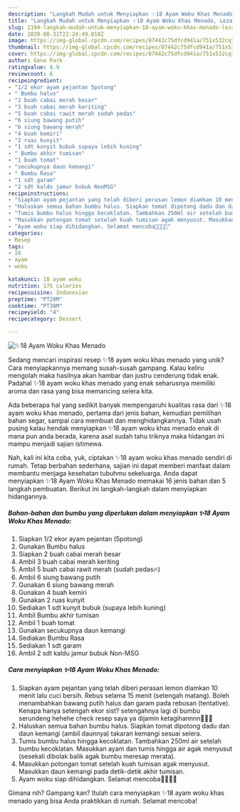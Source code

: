 ```yaml
---
description: "Langkah Mudah untuk Menyiapkan ✨18 Ayam Woku Khas Menado, Lezat"
title: "Langkah Mudah untuk Menyiapkan ✨18 Ayam Woku Khas Menado, Lezat"
slug: 2194-langkah-mudah-untuk-menyiapkan-18-ayam-woku-khas-menado-lezat
date: 2020-08-31T22:24:49.018Z
image: https://img-global.cpcdn.com/recipes/87442c75dfcd941a/751x532cq70/✨18-ayam-woku-khas-menado-foto-resep-utama.jpg
thumbnail: https://img-global.cpcdn.com/recipes/87442c75dfcd941a/751x532cq70/✨18-ayam-woku-khas-menado-foto-resep-utama.jpg
cover: https://img-global.cpcdn.com/recipes/87442c75dfcd941a/751x532cq70/✨18-ayam-woku-khas-menado-foto-resep-utama.jpg
author: Gene Park
ratingvalue: 4.9
reviewcount: 6
recipeingredient:
- "1/2 ekor ayam pejantan 5potong"
- " Bumbu halus"
- "2 buah cabai merah besar"
- "3 buah cabai merah keriting"
- "5 buah cabai rawit merah sudah pedas"
- "6 siung bawang putih"
- "6 siung bawang merah"
- "4 buah kemiri"
- "2 ruas kunyit"
- "1 sdt kunyit bubuk supaya lebih kuning"
- " Bumbu akhir tumisan"
- "1 buah tomat"
- "secukupnya daun kemangi"
- " Bumbu Rasa"
- "1 sdt garam"
- "2 sdt kaldu jamur bubuk NonMSG"
recipeinstructions:
- "Siapkan ayam pejantan yang telah diberi perasan lemon diamkan 10 menit lalu cuci bersih. Rebus selama 15 menit (setengah matang). Boleh menambahkan bawang putih halus dan garam pada rebusan (tentative). Kenapa hanya setengah ekor sist? setengahnya lagi di bumbu serundeng hehehe check resep saya ya dijamin ketagihannnn🥳🥳🥳"
- "Haluskan semua bahan bumbu halus. Siapkan tomat dipotong dadu dan daun kemangi (ambil daunnya) takaran kemangi sesuai selera."
- "Tumis bumbu halus hingga kecoklatan. Tambahkan 250ml air setelah bumbu kecoklatan. Masukkan ayam dan tumis hingga air agak menyusut (sesekali dibolak balik agak bumbu meresap merata)."
- "Masukkan potongan tomat setelah kuah tumisan agak menyusut. Masukkan daun kemangi pada detik-detik akhir tumisan."
- "Ayam woku siap dihidangkan. Selamat mencoba🥳🥳🥳🥳"
categories:
- Resep
tags:
- 18
- ayam
- woku

katakunci: 18 ayam woku 
nutrition: 175 calories
recipecuisine: Indonesian
preptime: "PT20M"
cooktime: "PT38M"
recipeyield: "4"
recipecategory: Dessert

---
```



![✨18 Ayam Woku Khas Menado](https://img-global.cpcdn.com/recipes/87442c75dfcd941a/751x532cq70/✨18-ayam-woku-khas-menado-foto-resep-utama.jpg)

Sedang mencari inspirasi resep ✨18 ayam woku khas menado yang unik? Cara menyiapkannya memang susah-susah gampang. Kalau keliru mengolah maka hasilnya akan hambar dan justru cenderung tidak enak. Padahal ✨18 ayam woku khas menado yang enak seharusnya memiliki aroma dan rasa yang bisa memancing selera kita.

Ada beberapa hal yang sedikit banyak mempengaruhi kualitas rasa dari ✨18 ayam woku khas menado, pertama dari jenis bahan, kemudian pemilihan bahan segar, sampai cara membuat dan menghidangkannya. Tidak usah pusing kalau hendak menyiapkan ✨18 ayam woku khas menado enak di mana pun anda berada, karena asal sudah tahu triknya maka hidangan ini mampu menjadi sajian istimewa.




Nah, kali ini kita coba, yuk, ciptakan ✨18 ayam woku khas menado sendiri di rumah. Tetap berbahan sederhana, sajian ini dapat memberi manfaat dalam membantu menjaga kesehatan tubuhmu sekeluarga. Anda dapat menyiapkan ✨18 Ayam Woku Khas Menado memakai 16 jenis bahan dan 5 langkah pembuatan. Berikut ini langkah-langkah dalam menyiapkan hidangannya.

<!--inarticleads1-->

##### Bahan-bahan dan bumbu yang diperlukan dalam menyiapkan ✨18 Ayam Woku Khas Menado:

1. Siapkan 1/2 ekor ayam pejantan (5potong)
1. Gunakan  Bumbu halus
1. Siapkan 2 buah cabai merah besar
1. Ambil 3 buah cabai merah keriting
1. Ambil 5 buah cabai rawit merah (sudah pedas🔥)
1. Ambil 6 siung bawang putih
1. Gunakan 6 siung bawang merah
1. Gunakan 4 buah kemiri
1. Gunakan 2 ruas kunyit
1. Sediakan 1 sdt kunyit bubuk (supaya lebih kuning)
1. Ambil  Bumbu akhir tumisan
1. Ambil 1 buah tomat
1. Gunakan secukupnya daun kemangi
1. Sediakan  Bumbu Rasa
1. Sediakan 1 sdt garam
1. Ambil 2 sdt kaldu jamur bubuk Non-MSG




<!--inarticleads2-->

##### Cara menyiapkan ✨18 Ayam Woku Khas Menado:

1. Siapkan ayam pejantan yang telah diberi perasan lemon diamkan 10 menit lalu cuci bersih. Rebus selama 15 menit (setengah matang). Boleh menambahkan bawang putih halus dan garam pada rebusan (tentative). Kenapa hanya setengah ekor sist? setengahnya lagi di bumbu serundeng hehehe check resep saya ya dijamin ketagihannnn🥳🥳🥳
1. Haluskan semua bahan bumbu halus. Siapkan tomat dipotong dadu dan daun kemangi (ambil daunnya) takaran kemangi sesuai selera.
1. Tumis bumbu halus hingga kecoklatan. Tambahkan 250ml air setelah bumbu kecoklatan. Masukkan ayam dan tumis hingga air agak menyusut (sesekali dibolak balik agak bumbu meresap merata).
1. Masukkan potongan tomat setelah kuah tumisan agak menyusut. Masukkan daun kemangi pada detik-detik akhir tumisan.
1. Ayam woku siap dihidangkan. Selamat mencoba🥳🥳🥳🥳




Gimana nih? Gampang kan? Itulah cara menyiapkan ✨18 ayam woku khas menado yang bisa Anda praktikkan di rumah. Selamat mencoba!

